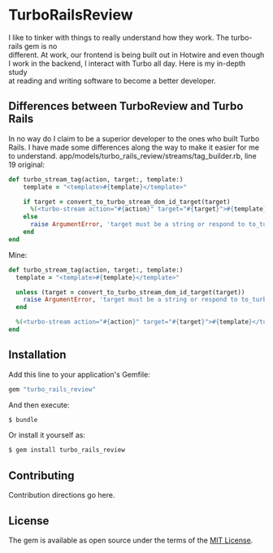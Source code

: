 # TurboRailsReview
I like to tinker with things to really understand how they work. The turbo-rails gem is no
<br/>
different. At work, our frontend is being built out in Hotwire and even though
<br/>
I work in the backend, I interact with Turbo all day. Here is my in-depth study
<br/>
at reading and writing software to become a better developer.

## Differences between TurboReview and Turbo Rails
In no way do I claim to be a superior developer to the ones who built Turbo Rails. I have made some differences along the way to make it easier for me to understand.
app/models/turbo_rails_review/streams/tag_builder.rb, line 19
original:
```ruby
def turbo_stream_tag(action, target:, template:)
    template = "<template>#{template}</template>"

    if target = convert_to_turbo_stream_dom_id_target(target)
      %(<turbo-stream action="#{action}" target="#{target}">#{template}</turbo-stream>)
    else
      raise ArgumentError, 'target must be a string or respond to to_turbo_stream_dom_id'
    end
end
```
Mine:
```ruby
def turbo_stream_tag(action, target:, template:)
  template = "<template>#{template}</template>"

  unless (target = convert_to_turbo_stream_dom_id_target(target))
    raise ArgumentError, 'target must be a string or respond to to_turbo_stream_dom_id'
  end

  %(<turbo-stream action="#{action}" target="#{target}">#{template}</turbo-stream>)
end
```

## Installation
Add this line to your application's Gemfile:

```ruby
gem "turbo_rails_review"
```

And then execute:
```bash
$ bundle
```

Or install it yourself as:
```bash
$ gem install turbo_rails_review
```

## Contributing
Contribution directions go here.

## License
The gem is available as open source under the terms of the [MIT License](https://opensource.org/licenses/MIT).
